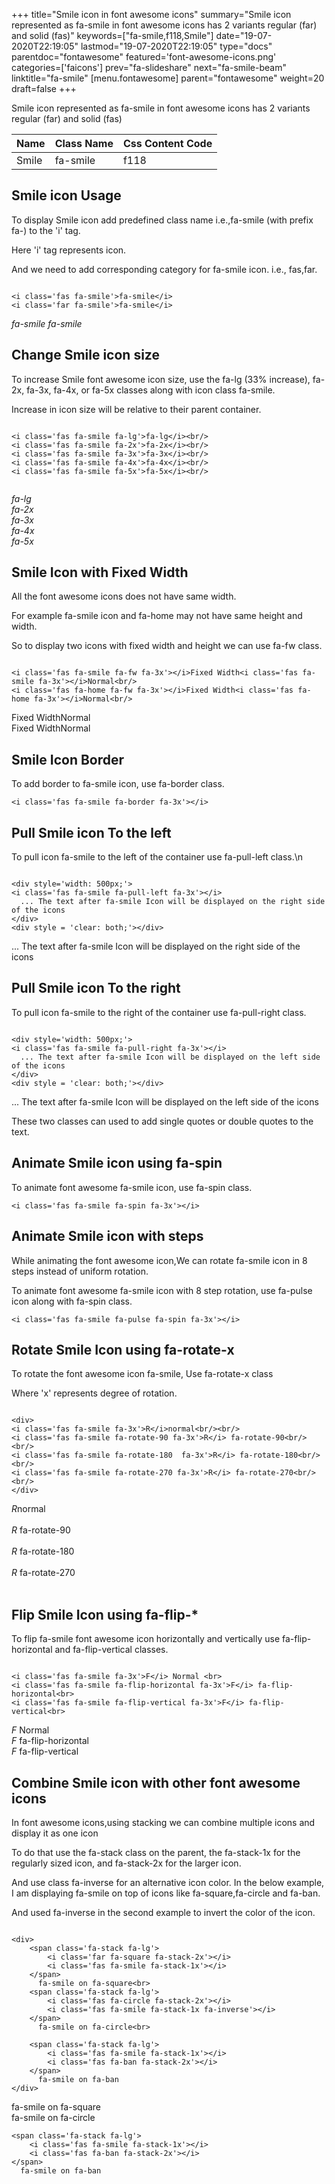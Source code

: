 +++
title="Smile icon in font awesome icons"
summary="Smile icon represented as fa-smile in font awesome icons has 2 variants regular (far) and solid (fas)"
keywords=["fa-smile,f118,Smile"]
date="19-07-2020T22:19:05"
lastmod="19-07-2020T22:19:05"
type="docs"
parentdoc="fontawesome"
featured='font-awesome-icons.png'
categories=['faicons']
prev="fa-slideshare"
next="fa-smile-beam"
linktitle="fa-smile"
[menu.fontawesome]
parent="fontawesome"
weight=20
draft=false
+++


Smile icon represented as fa-smile in font awesome icons has 2 variants regular (far) and solid (fas)

<div class='table-responsive'><table class='table'><thead><tr><th>Name</th><th>Class Name</th><th>Css Content Code</th></tr></thead><tbody><tr><td>Smile</td><td>fa-smile</td><td>f118</td></tr></tbody></table></div>



## Smile icon Usage

To display Smile icon add predefined class name i.e.,fa-smile (with prefix fa-) to the 'i' tag.

Here 'i' tag represents icon.

And we need to add corresponding category for fa-smile icon. i.e., fas,far.


```

<i class='fas fa-smile'>fa-smile</i>
<i class='far fa-smile'>fa-smile</i>
```

<i class='fas fa-smile'>fa-smile</i>
<i class='far fa-smile'>fa-smile</i>




## Change Smile icon size
To increase Smile font awesome icon size, use the fa-lg (33% increase), fa-2x, fa-3x, fa-4x, or fa-5x classes along with icon class fa-smile.

Increase in icon size will be relative to their parent container. 

```

<i class='fas fa-smile fa-lg'>fa-lg</i><br/>
<i class='fas fa-smile fa-2x'>fa-2x</i><br/>
<i class='fas fa-smile fa-3x'>fa-3x</i><br/>
<i class='fas fa-smile fa-4x'>fa-4x</i><br/>
<i class='fas fa-smile fa-5x'>fa-5x</i><br/>
            
```

<i class='fas fa-smile fa-lg'>fa-lg</i><br/>
<i class='fas fa-smile fa-2x'>fa-2x</i><br/>
<i class='fas fa-smile fa-3x'>fa-3x</i><br/>
<i class='fas fa-smile fa-4x'>fa-4x</i><br/>
<i class='fas fa-smile fa-5x'>fa-5x</i><br/>
            



## Smile Icon with Fixed Width 

All the font awesome icons does not have same width.

For example fa-smile icon and fa-home may not have same height and width.

So to display two icons with fixed width and height we can use fa-fw class.


```

<i class='fas fa-smile fa-fw fa-3x'></i>Fixed Width<i class='fas fa-smile fa-3x'></i>Normal<br/>
<i class='fas fa-home fa-fw fa-3x'></i>Fixed Width<i class='fas fa-home fa-3x'></i>Normal<br/>
```

<i class='fas fa-smile fa-fw fa-3x'></i>Fixed Width<i class='fas fa-smile fa-3x'></i>Normal<br/>
<i class='fas fa-home fa-fw fa-3x'></i>Fixed Width<i class='fas fa-home fa-3x'></i>Normal<br/>



## Smile Icon Border 

To add border to fa-smile icon, use fa-border class.


```
<i class='fas fa-smile fa-border fa-3x'></i>

```
<i class='fas fa-smile fa-border fa-3x'></i>





## Pull Smile icon To the left

To pull icon fa-smile to the left of the container use fa-pull-left class.\n

```

<div style='width: 500px;'>
<i class='fas fa-smile fa-pull-left fa-3x'></i>
  ... The text after fa-smile Icon will be displayed on the right side of the icons
</div>
<div style = 'clear: both;'></div>
```

<div style='width: 500px;'>
<i class='fas fa-smile fa-pull-left fa-3x'></i>
  ... The text after fa-smile Icon will be displayed on the right side of the icons
</div>
<div style = 'clear: both;'></div>




## Pull Smile icon To the right
To pull icon fa-smile to the right of the container use fa-pull-right class.

```

<div style='width: 500px;'>
<i class='fas fa-smile fa-pull-right fa-3x'></i>
  ... The text after fa-smile Icon will be displayed on the left side of the icons
</div>
<div style = 'clear: both;'></div>
```

<div style='width: 500px;'>
<i class='fas fa-smile fa-pull-right fa-3x'></i>
  ... The text after fa-smile Icon will be displayed on the left side of the icons
</div>
<div style = 'clear: both;'></div>

These two classes can used to add single quotes or double quotes to the text.


## Animate Smile icon using fa-spin
To animate font awesome fa-smile icon, use fa-spin class.

```
<i class='fas fa-smile fa-spin fa-3x'></i>
```
<i class='fas fa-smile fa-spin fa-3x'></i>




## Animate Smile icon with steps
While animating the font awesome icon,We can rotate fa-smile icon in 8 steps instead of uniform rotation.

To animate font awesome fa-smile icon with 8 step rotation, use fa-pulse icon along with fa-spin class.


```
<i class='fas fa-smile fa-pulse fa-spin fa-3x'></i>

```
<i class='fas fa-smile fa-pulse fa-spin fa-3x'></i>





## Rotate Smile Icon using fa-rotate-x
To rotate the font awesome icon fa-smile, Use fa-rotate-x class

Where 'x' represents degree of rotation.


```

<div>
<i class='fas fa-smile fa-3x'>R</i>normal<br/><br/>
<i class='fas fa-smile fa-rotate-90 fa-3x'>R</i> fa-rotate-90<br/><br/> 
<i class='fas fa-smile fa-rotate-180  fa-3x'>R</i> fa-rotate-180<br/><br/> 
<i class='fas fa-smile fa-rotate-270 fa-3x'>R</i> fa-rotate-270<br/><br/>
</div>
```

<div>
<i class='fas fa-smile fa-3x'>R</i>normal<br/><br/>
<i class='fas fa-smile fa-rotate-90 fa-3x'>R</i> fa-rotate-90<br/><br/> 
<i class='fas fa-smile fa-rotate-180  fa-3x'>R</i> fa-rotate-180<br/><br/> 
<i class='fas fa-smile fa-rotate-270 fa-3x'>R</i> fa-rotate-270<br/><br/>
</div>




## Flip Smile Icon using fa-flip-*
To flip fa-smile font awesome icon horizontally and vertically use fa-flip-horizontal and fa-flip-vertical classes. 

```

<i class='fas fa-smile fa-3x'>F</i> Normal <br>
<i class='fas fa-smile fa-flip-horizontal fa-3x'>F</i> fa-flip-horizontal<br>
<i class='fas fa-smile fa-flip-vertical fa-3x'>F</i> fa-flip-vertical<br>
```

<i class='fas fa-smile fa-3x'>F</i> Normal <br>
<i class='fas fa-smile fa-flip-horizontal fa-3x'>F</i> fa-flip-horizontal<br>
<i class='fas fa-smile fa-flip-vertical fa-3x'>F</i> fa-flip-vertical<br>




## Combine Smile icon with other font awesome icons
In font awesome icons,using stacking we can combine multiple icons and display it as one icon 

To do that use the fa-stack class on the parent, the fa-stack-1x for the regularly sized icon, and fa-stack-2x for the larger icon.

And use class fa-inverse for an alternative icon color. 
In the below example, I am displaying fa-smile on top of icons like fa-square,fa-circle and fa-ban.

And used fa-inverse in the second example to invert the color of the icon.

```

<div>
    <span class='fa-stack fa-lg'>
        <i class='far fa-square fa-stack-2x'></i>
        <i class='fas fa-smile fa-stack-1x'></i>
    </span>
      fa-smile on fa-square<br>
    <span class='fa-stack fa-lg'>
        <i class='fas fa-circle fa-stack-2x'></i>
        <i class='fas fa-smile fa-stack-1x fa-inverse'></i>
    </span>
      fa-smile on fa-circle<br>

    <span class='fa-stack fa-lg'>
        <i class='fas fa-smile fa-stack-1x'></i>
        <i class='fas fa-ban fa-stack-2x'></i>
    </span>
      fa-smile on fa-ban
</div>
```

<div>
    <span class='fa-stack fa-lg'>
        <i class='far fa-square fa-stack-2x'></i>
        <i class='fas fa-smile fa-stack-1x'></i>
    </span>
      fa-smile on fa-square<br>
    <span class='fa-stack fa-lg'>
        <i class='fas fa-circle fa-stack-2x'></i>
        <i class='fas fa-smile fa-stack-1x fa-inverse'></i>
    </span>
      fa-smile on fa-circle<br>

    <span class='fa-stack fa-lg'>
        <i class='fas fa-smile fa-stack-1x'></i>
        <i class='fas fa-ban fa-stack-2x'></i>
    </span>
      fa-smile on fa-ban
</div>






